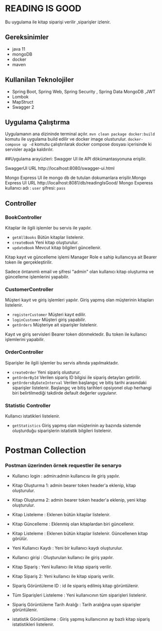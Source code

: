 # READING IS GOOD

Bu uygulama ile kitap siparişi verilir ,siparişler izlenir.

## Gereksinimler
* java 11
* mongoDB
* docker
* maven

## Kullanilan Teknolojiler

* Spring Boot, Spring Web, Spring Security , Spring Data MongoDB ,JWT
* Lombok
* MapStruct
* Swagger 2


## Uygulama Çalıştırma

Uygulamanın ana dizininde terminal açılır.
`mvn clean package docker:build` komutu ile uygulama build edilir ve docker image olusturulur.
`docker-compose up -d` komutu çalıştırılarak docker compose dosyası içerisinde ki servisler ayağa kaldırılır.

##Uygulama arayüzleri:
Swagger UI ile API dökümantasyonuna erişilir.

SwaggerUI URL http://localhost:8080/swagger-ui.html

Mongo Express UI ile mongo db de tutulan dokumanlara erişilir.Mongo Express UI URL http://localhost:8081/db/readingIsGood/
Mongo Experess kullanıcı adı : `user` şifresi: `pass`

## Controller
### BookController 
Kitaplar ile ilgili işlemler bu servis ile yapılır.
* `getAllBooks` Bütün kitaplar listelenir.
* `createBook` Yeni kitap oluşturulur.
* `updateBook` Mevcut kitap bilgileri güncellenir.										   

Kitap kayıt ve güncelleme işlemi Manager Role e sahip kullanıcıya ait Bearer token ile gerçekleştirilir.

Sadece öntanımlı email ve şifresi "admin" olan kullanıcı kitap oluşturma ve güncelleme işlemlerini yapabilir.

### CustomerController
Müşteri kayıt ve giriş işlemleri yapılır. Giriş yapmış olan müşterinin kitapları listelenir.

* `registerCustomer` Müşteri kayıt edilir.
* `loginCustomer` Müşteri giriş yapabilir.
* `getOrders` Müşteriye ait siparişler listelenir.

Kayıt ve giriş servisleri Bearer token dönmektedir. Bu token ile kullanıcı işlemlerini yapabilir.

### OrderController
Siparişler ile ilgili işlemler bu servis altında yapılmaktadır.

* `createOrder` Yeni sipariş olusturur.
* `getOrderById` Verilen sipariş ID bilgisi ile sipariş detayları getirilir.
* `getOrdersByDateInterval` Verilen başlangıç ve bitiş tarihi arasındaki siparişler listelenir. Başlangıç ve bitiş tarihleri opsiyonel olup herhangi biri belirtilmediği takdirde default değerler uygulanır.

### Statistic Controller
Kullanıcı istatikleri listelenir.
* `getStatistics` Giriş yapmış olan müşterinin ay bazında sistemde oluşturduğu siparişlerin istatistik bilgileri listelenir.

# Postman Collection
### Postman üzerinden örnek requestler ile senaryo

* Kullanıcı login : admin:admin kullanıcısı ile giriş yapılır.

* Kitap Oluşturma 1: admin bearer token header'a eklenip, kitap oluşturulur.

* Kitap Oluşturma 2: admin bearer token header'a eklenip, yeni kitap oluşturulur.

* Kitap Listeleme : Eklenen bütün kitaplar listelenir.

* Kitap Güncelleme : Eklenmiş olan kitaplardan biri güncellenir.

* Kitap Listeleme : Eklenen bütün kitaplar listelenir. Güncellenen kitap görülür.

* Yeni Kullanıcı Kaydı : Yeni bir kullanıcı kaydı oluşturulur.

* Kullanıcı girişi : Oluşturulan kullanıcı ile giriş yapılır.

* Kitap Sipariş : Yeni kullanıcı ile kitap sipariş verilir.
  
* Kitap Sipariş 2: Yeni kullanıcı ile kitap sipariş verilir.

* Sipariş Görüntüleme ID : id ile sipariş edilmiş kitap görüntülenir.

* Tüm Siparişleri Listeleme : Yeni kullanıcının tüm siparişleri listelenir.

* Sipariş Görüntüleme Tarih Aralığı : Tarih aralığına uyan siparişler görüntülenir.

* istatistik Görüntüleme : Giriş yapmış kullanıcının ay bazlı kitap sipariş istatistikleri listelenir.
